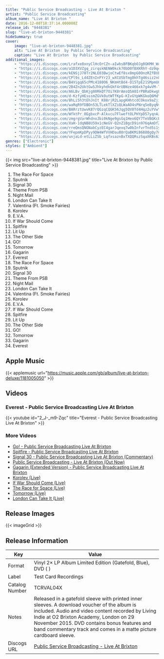 ```yaml
---
title: "Public Service Broadcasting - Live At Brixton "
artist: "Public Service Broadcasting"
album_name: "Live At Brixton "
date: 2016-12-08T18:37:14.000000Z
release_id: "9448381"
slug: "live-at-brixton-9448381"
hideSummary: true
cover:
    image: "live-at-brixton-9448381.jpg"
    alt: "Live At Brixton  by Public Service Broadcasting"
    caption: "Live At Brixton  by Public Service Broadcasting"
additional_images:
    - "https://i.discogs.com/Lrafxe8xnyClHcOrCZn-aIwbsBFBKqbOJg8GKMH_WqU/rs:fit/g:sm/q:90/h:370/w:370/czM6Ly9kaXNjb2dz/LWRhdGFiYXNlLWlt/YWdlcy9SLTk0NDgz/ODEtMTQ4MDc2ODE4/OS0yOTc1LmpwZWc.jpeg"
    - "https://i.discogs.com/a1D3XVZgq_zirqskNENW0kck70bD0fBXKRhY-dz9qe0/rs:fit/g:sm/q:90/h:592/w:600/czM6Ly9kaXNjb2dz/LWRhdGFiYXNlLWlt/YWdlcy9SLTk0NDgz/ODEtMTU5NTY4MzMw/OC05NTc3LmpwZWc.jpeg"
    - "https://i.discogs.com/kENSjJ78Tr2NLE03BwjoCtwEf8sx0mpG0OnzRZfBVEo/rs:fit/g:sm/q:90/h:305/w:600/czM6Ly9kaXNjb2dz/LWRhdGFiYXNlLWlt/YWdlcy9SLTk0NDgz/ODEtMTU5NTY4MzMx/NS0yMDY2LmpwZWc.jpeg"
    - "https://i.discogs.com/CPl9s_Ld4ZEnInFYr23_wXCUSbTmg8khTg46siz2n8k/rs:fit/g:sm/q:90/h:590/w:600/czM6Ly9kaXNjb2dz/LWRhdGFiYXNlLWlt/YWdlcy9SLTk0NDgz/ODEtMTU5NTY4MzMx/OS01MjQ0LmpwZWc.jpeg"
    - "https://i.discogs.com/B4Vigq65cPMc4180O6_NKmHtBd4-O15TpE21SMpmU0M/rs:fit/g:sm/q:90/h:598/w:600/czM6Ly9kaXNjb2dz/LWRhdGFiYXNlLWlt/YWdlcy9SLTk0NDgz/ODEtMTYxOTY4OTYx/OC01MDU4LmpwZWc.jpeg"
    - "https://i.discogs.com/2B4Zn2UktGw5JhkyhdkGkF4rUBNze466xk7g4wVM-Tk/rs:fit/g:sm/q:90/h:590/w:600/czM6Ly9kaXNjb2dz/LWRhdGFiYXNlLWlt/YWdlcy9SLTk0NDgz/ODEtMTYxOTY4OTYx/OS03NTgwLmpwZWc.jpeg"
    - "https://i.discogs.com/A6LBv_QbKjg80RkQT7Oi7K8rAmsQ5A0IrP8RaDkwgFQ/rs:fit/g:sm/q:90/h:589/w:600/czM6Ly9kaXNjb2dz/LWRhdGFiYXNlLWlt/YWdlcy9SLTk0NDgz/ODEtMTYxOTY4OTYx/OC0yMDAzLmpwZWc.jpeg"
    - "https://i.discogs.com/d-KzfyHEsssmZGVk0utWTfKpG-KIvGYpWKGkoQ6MdYQ/rs:fit/g:sm/q:90/h:607/w:600/czM6Ly9kaXNjb2dz/LWRhdGFiYXNlLWlt/YWdlcy9SLTk0NDgz/ODEtMTYxOTY4OTYx/OS00MzEyLmpwZWc.jpeg"
    - "https://i.discogs.com/8hLi5h3tEhJnIt_K88rjR2LapgKHhtcdCOkox9aZjig/rs:fit/g:sm/q:90/h:604/w:600/czM6Ly9kaXNjb2dz/LWRhdGFiYXNlLWlt/YWdlcy9SLTk0NDgz/ODEtMTYxOTY4OTYx/OS0yMzYyLmpwZWc.jpeg"
    - "https://i.discogs.com/waRqR9fDBOn53LTLekTlXZiQLWaAO4sPNrq5eByqNv4/rs:fit/g:sm/q:90/h:590/w:600/czM6Ly9kaXNjb2dz/LWRhdGFiYXNlLWlt/YWdlcy9SLTk0NDgz/ODEtMTYxOTY4OTYx/OC0zMzczLmpwZWc.jpeg"
    - "https://i.discogs.com/BARrztUwvK87rQGzqCQGK56Jqg5QV0Td4Hqz2uYVwYQ/rs:fit/g:sm/q:90/h:591/w:600/czM6Ly9kaXNjb2dz/LWRhdGFiYXNlLWlt/YWdlcy9SLTk0NDgz/ODEtMTYxOTY4OTYx/OC05NTM2LmpwZWc.jpeg"
    - "https://i.discogs.com/WfktPr_0EgbxcP-Alkvcu7FlweftOLPHYpD57yqnAzA/rs:fit/g:sm/q:90/h:610/w:600/czM6Ly9kaXNjb2dz/LWRhdGFiYXNlLWlt/YWdlcy9SLTk0NDgz/ODEtMTYxOTY4OTYx/OC0xMjMwLmpwZWc.jpeg"
    - "https://i.discogs.com/zmgrgVarWhdnoJbi0kNge9gsGq1Heo6QY7TeVBGKcBk/rs:fit/g:sm/q:90/h:608/w:600/czM6Ly9kaXNjb2dz/LWRhdGFiYXNlLWlt/YWdlcy9SLTk0NDgz/ODEtMTYxOTY4OTYx/OS0xODUwLmpwZWc.jpeg"
    - "https://i.discogs.com/XaH-1dqNB8U59x1cNeGV-Q2nZ1BgcD9in976qAmDfZU/rs:fit/g:sm/q:90/h:589/w:600/czM6Ly9kaXNjb2dz/LWRhdGFiYXNlLWlt/YWdlcy9SLTk0NDgz/ODEtMTYxOTY4OTYx/OS03MTM5LmpwZWc.jpeg"
    - "https://i.discogs.com/rreQmsQNGNabCyzEC4garJqexq7w0bInfvrTnd5i1yk/rs:fit/g:sm/q:90/h:590/w:600/czM6Ly9kaXNjb2dz/LWRhdGFiYXNlLWlt/YWdlcy9SLTk0NDgz/ODEtMTYxOTY4OTYx/OS01OTI0LmpwZWc.jpeg"
    - "https://i.discogs.com/YFepmKpDPyy9DW4WfVVHDau80rQaBKMi86880gQy7n4/rs:fit/g:sm/q:90/h:593/w:600/czM6Ly9kaXNjb2dz/LWRhdGFiYXNlLWlt/YWdlcy9SLTk0NDgz/ODEtMTYxOTY4OTYx/OS05Mjc1LmpwZWc.jpeg"
    - "https://i.discogs.com/unjaLd-etLLiZSb_LqfxsaznBxTXQQRszSqaXKBs63Q/rs:fit/g:sm/q:90/h:597/w:600/czM6Ly9kaXNjb2dz/LWRhdGFiYXNlLWlt/YWdlcy9SLTk0NDgz/ODEtMTYxOTY4OTYx/OS00ODI0LmpwZWc.jpeg"
genres: ["Electronic"]
styles: ["Ambient"]
---
```


{{< img src="live-at-brixton-9448381.jpg" title="Live At Brixton  by Public Service Broadcasting" >}}

<!-- section break -->

1. The Race For Space
2. Sputnik
3. Signal 30
4. Theme From PSB
5. Night Mail
6. London Can Take It
7. Valentina (Ft. Smoke Fairies)
8. Korolev
9. E.V.A.
10. If War Should Come
11. Spitfire
12. Lit Up
13. The Other Side
14. GO!
15. Tomorrow
16. Gagarin
17. Everest
18. The Race For Space
19. Sputnik
20. Signal 30
21. Theme From PSB
22. Night Mail
23. London Can Take It
24. Valentina (Ft. Smoke Fairies)
25. Korolev
26. E.V.A.
27. If War Should Come
28. Spitfire
29. Lit Up
30. The Other Side
31. GO!
32. Tomorrow
33. Gagarin
34. Everest

<!-- section break -->



## Apple Music
{{< applemusic url="https://music.apple.com/gb/album/live-at-brixton-deluxe/1181005050" >}}<br>


## Videos
### Everest - Public Service Broadcasting Live At Brixton
{{< youtube id="2_J-_m9-Zqc" title="Everest - Public Service Broadcasting Live At Brixton" >}}<br>
### More Videos

- [Go! - Public Service Broadcasting Live At Brixton](https://www.youtube.com/watch?v=y8rNlFYRcgs)
- [Spitfire - Public Service Broadcasting Live At Brixton](https://www.youtube.com/watch?v=VcEvFfne7Tk)
- [Signal 30 - Public Service Broadcasting Live At Brixton (Commentary)](https://www.youtube.com/watch?v=gvYE3mHagok)
- [Public Service Broadcasting - Live At Brixton (Out Now)](https://www.youtube.com/watch?v=QVUAdN8gKaI)
- [Gagarin (Extended Version) - Public Service Broadcasting Live At Brixton](https://www.youtube.com/watch?v=gaowtEx4hns)
- [Korolev (Live)](https://www.youtube.com/watch?v=WyKvM6F6mxg)
- [If War Should Come (Live)](https://www.youtube.com/watch?v=Z1bSa2s9pzk)
- [The Race for Space (Live)](https://www.youtube.com/watch?v=ZXymqF4im-I)
- [Tomorrow (Live)](https://www.youtube.com/watch?v=qYcWJqWH4RA)
- [London Can Take It (Live)](https://www.youtube.com/watch?v=67a1aWx3Ksg)

## Release Images
{{< imageGrid >}}

## Release Information
|  Key           | Value                                                |
| ---------------| ---------------------------------------------------- |
| Format         | Vinyl 2× LP Album Limited Edition (Gatefold, Blue), DVD ( ) |
| Label          | Test Card Recordings |
| Catalog Number | TCRVAL04X |
| Notes | Released in a gatefold sleeve with printed inner sleeves. A download voucher of the album is included. Audio and video content recorded by Living Indie at O2 Brixton Academy, London on 29 November 2015. DVD contains bonus features and band commentary track and comes in a matte picture cardboard sleeve. |
| Discogs URL    | [Public Service Broadcasting - Live At Brixton ](https://www.discogs.com/release/9448381-Public-Service-Broadcasting-Live-At-Brixton-) |